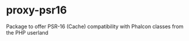 # proxy-psr16
Package to offer PSR-16 (Cache) compatibility with Phalcon classes from the PHP userland
